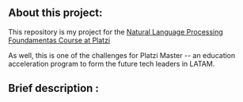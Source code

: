 <h2> About this project: </h2>

This repository is my project for the [Natural Language Processing Foundamentas Course at Platzi](https://platzi.com/clases/algebra-ml/)

As well, this is one of the challenges for Platzi Master -- an education acceleration program to form the future tech leaders in LATAM.

<h2> Brief description : </h2>
